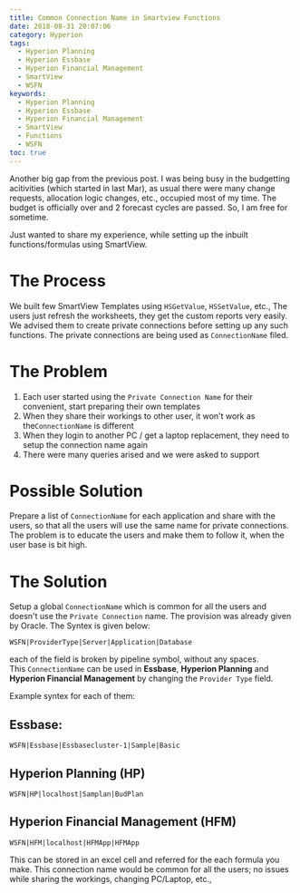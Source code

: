```yaml
---
title: Common Connection Name in Smartview Functions
date: 2018-08-31 20:07:06
category: Hyperion
tags:
  - Hyperion Planning
  - Hyperion Essbase
  - Hyperion Financial Management
  - SmartView
  - WSFN
keywords:
  - Hyperion Planning
  - Hyperion Essbase
  - Hyperion Financial Management
  - SmartView
  - Functions
  - WSFN
toc: true
---
```

Another big gap from the previous post.  I was being busy in the budgetting acitivities (which started in last Mar), as usual there were many change requests, allocation logic changes, etc., occupied most of my time.  The budget is officially over and 2 forecast cycles are passed. So, I am free for sometime.

Just wanted to share my experience, while setting up the inbuilt functions/formulas using SmartView.
<!---more--->
# The Process
We built few SmartView Templates using `HSGetValue`, `HSSetValue`, etc.,  The users just refresh the worksheets, they get the custom reports very easily. We advised them to create private connections before setting up any such functions. The private connections are being used as `ConnectionName` filed.

# The Problem
1. Each user started using the `Private Connection Name` for their convenient, start preparing their own templates
2. When they share their workings to other user, it won't work as the`ConnectionName` is different
3. When they login to another PC / get a laptop replacement, they need to setup the connection name again
4. There were many queries arised and we were asked to support

# Possible Solution
Prepare a list of `ConnectionName` for each application and share with the users, so that all the users will use the same name for private connections.  
The problem is to educate the users and make them to follow it, when the user base is bit high.

# The Solution
Setup a global `ConnectionName` which is common for all the users and doesn't use the `Private Connection` name.  The provision was already given by Oracle. The Syntex is given below:
```
WSFN|ProviderType|Server|Application|Database
```
each of the field is broken by pipeline symbol, without any spaces.  
This `ConnectionName` can be used in __Essbase__, __Hyperion Planning__ and __Hyperion Financial Management__ by changing the `Provider Type` field.

Example syntex for each of them:
## Essbase:
```
WSFN|Essbase|Essbasecluster-1|Sample|Basic
```

## Hyperion Planning (HP)
```
WSFN|HP|localhost|Samplan|BudPlan
```

## Hyperion Financial Management (HFM)
```
WSFN|HFM|localhost|HFMApp|HFMApp
```

This can be stored in an excel cell and referred for the each formula you make.  This connection name would be common for all the users; no issues while sharing the workings, changing PC/Laptop, etc.,
